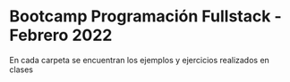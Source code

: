 # Bootcamp Programación Fullstack - Febrero 2022
En cada carpeta se encuentran los ejemplos y ejercicios realizados en clases
